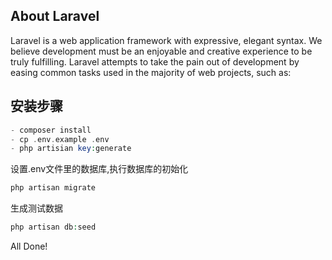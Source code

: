 ## About Laravel

Laravel is a web application framework with expressive, elegant syntax. We believe development must be an enjoyable and creative experience to be truly fulfilling. Laravel attempts to take the pain out of development by easing common tasks used in the majority of web projects, such as:

## 安装步骤

```php
- composer install
- cp .env.example .env
- php artisian key:generate
```

设置.env文件里的数据库,执行数据库的初始化


```php
php artisan migrate
```


生成测试数据
```php
php artisan db:seed
```

All Done!
